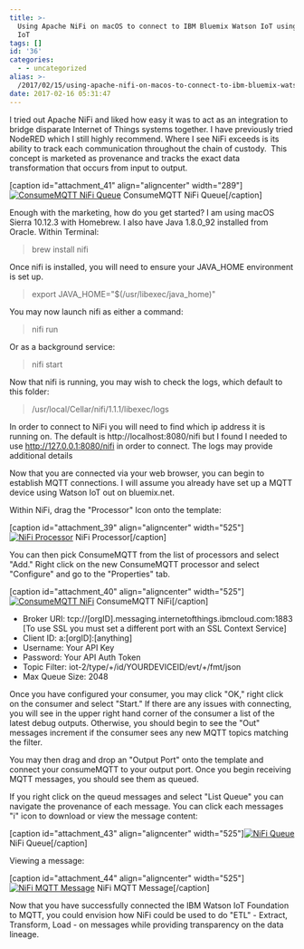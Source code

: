 ```yaml
---
title: >-
  Using Apache NiFi on macOS to connect to IBM Bluemix Watson IoT using MQTT to
  IoT
tags: []
id: '36'
categories:
  - - uncategorized
alias: >-
  /2017/02/15/using-apache-nifi-on-macos-to-connect-to-ibm-bluemix-watson-iot-using-mqtt-to-iot/
date: 2017-02-16 05:31:47
---
```


I tried out Apache NiFi and liked how easy it was to act as an integration to bridge disparate Internet of Things systems together. I have previously tried NodeRED which I still highly recommend. Where I see NiFi exceeds is its ability to track each communication throughout the chain of custody.  This concept is marketed as provenance and tracks the exact data transformation that occurs from input to output.
<!-- more -->
\[caption id="attachment\_41" align="aligncenter" width="289"\][![ConsumeMQTT NiFi Queue](http://www.benchodroff.com/wp-content/uploads/2017/02/consumeMQTTnifiQueue-289x300.png)](http://www.benchodroff.com/wp-content/uploads/2017/02/consumeMQTTnifiQueue.png) ConsumeMQTT NiFi Queue\[/caption\]

Enough with the marketing, how do you get started? I am using macOS Sierra 10.12.3 with Homebrew. I also have Java 1.8.0\_92 installed from Oracle. Within Terminal:

> brew install nifi

Once nifi is installed, you will need to ensure your JAVA\_HOME environment is set up.

> export JAVA\_HOME="$(/usr/libexec/java\_home)"

You may now launch nifi as either a command:

> nifi run

Or as a background service:

> nifi start

Now that nifi is running, you may wish to check the logs, which default to this folder:

> /usr/local/Cellar/nifi/1.1.1/libexec/logs

In order to connect to NiFi you will need to find which ip address it is running on. The default is http://localhost:8080/nifi but I found I needed to use http://127.0.0.1:8080/nifi in order to connect. The logs may provide additional details

Now that you are connected via your web browser, you can begin to establish MQTT connections. I will assume you already have set up a MQTT device using Watson IoT out on bluemix.net.

Within NiFi, drag the "Processor" Icon onto the template:

\[caption id="attachment\_39" align="aligncenter" width="525"\][![NiFi Processor](http://www.benchodroff.com/wp-content/uploads/2017/02/nifiprocessor-1024x153.png)](http://www.benchodroff.com/wp-content/uploads/2017/02/nifiprocessor.png) NiFi Processor\[/caption\]

You can then pick ConsumeMQTT from the list of processors and select "Add." Right click on the new ConsumeMQTT processor and select "Configure" and go to the "Properties" tab.

\[caption id="attachment\_40" align="aligncenter" width="525"\][![ConsumeMQTT NiFi](http://www.benchodroff.com/wp-content/uploads/2017/02/consumemqttnifi-1024x927.png)](http://www.benchodroff.com/wp-content/uploads/2017/02/consumemqttnifi.png) ConsumeMQTT NiFi\[/caption\]

*   Broker URI: tcp://\[orgID\].messaging.internetofthings.ibmcloud.com:1883 \[To use SSL you must set a different port with an SSL Context Service\]
*   Client ID: a:\[orgID\]:\[anything\]
*   Username: Your API Key
*   Password: Your API Auth Token
*   Topic Filter: iot-2/type/+/id/YOURDEVICEID/evt/+/fmt/json
*   Max Queue Size: 2048

Once you have configured your consumer, you may click "OK," right click on the consumer and select "Start." If there are any issues with connecting, you will see in the upper right hand corner of the consumer a list of the latest debug outputs. Otherwise, you should begin to see the "Out" messages increment if the consumer sees any new MQTT topics matching the filter.

You may then drag and drop an "Output Port" onto the template and connect your consumeMQTT to your output port. Once you begin receiving MQTT messages, you should see them as queued.

If you right click on the queud messages and select "List Queue" you can navigate the provenance of each message. You can click each messages "i" icon to download or view the message content:

\[caption id="attachment\_43" align="aligncenter" width="525"\][![NiFi Queue](http://www.benchodroff.com/wp-content/uploads/2017/02/nifiqueue-1024x193.png)](http://www.benchodroff.com/wp-content/uploads/2017/02/nifiqueue.png) NiFi Queue\[/caption\]

Viewing a message:

\[caption id="attachment\_44" align="aligncenter" width="525"\][![NiFi MQTT Message](http://www.benchodroff.com/wp-content/uploads/2017/02/NiFi-MQTT-Message-1024x101.png)](http://www.benchodroff.com/wp-content/uploads/2017/02/NiFi-MQTT-Message.png) NiFi MQTT Message\[/caption\]

Now that you have successfully connected the IBM Watson IoT Foundation to MQTT, you could envision how NiFi could be used to do "ETL" - Extract, Transform, Load - on messages while providing transparency on the data lineage.
